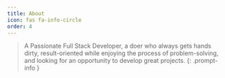 ```yaml
---
title: About
icon: fas fa-info-circle
order: 4
---
```


> A Passionate Full Stack Developer, a doer who always gets hands dirty, result-oriented while enjoying the process of problem-solving, and looking for an opportunity to develop great projects.<!-- prettier-ignore -->
{: .prompt-info }
